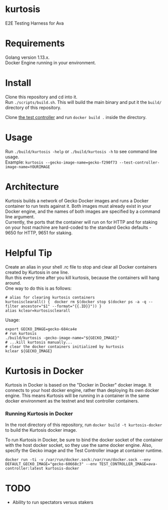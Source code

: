 # kurtosis
E2E Testing Harness for Ava

# Requirements

Golang version 1.13.x.   
Docker Engine running in your environment.

# Install

Clone this repository and cd into it.  
Run `./scripts/build.sh`. This will build the main binary and put it the `build/` directory of this repository.  

Clone [the test controller](https://github.com/kurtosis-tech/ava-test-controller) and run `docker build .` inside the directory.

# Usage

Run `./build/kurtosis -help` or `./build/kurtosis -h` to see command line usage.  
Example: `kurtosis --gecko-image-name=gecko-f290f73 --test-controller-image-name=YOURIMAGE`

# Architecture

Kurtosis builds a network of Gecko Docker images and runs a Docker container to run tests against it.
Both images must already exist in your Docker engine, and the names of both images are specified by a command line argument.  
Currently, the ports that the container will run on for HTTP and for staking on your host machine are hard-coded to the standard Gecko defaults - 9650 for HTTP, 9651 for staking.

# Helpful Tip

Create an alias in your shell .rc file to stop and clear all Docker containers created by Kurtosis in one line.  
Run this every time after you kill kurtosis, because the containers will hang around.  
One way to do this is as follows:

```
# alias for clearing kurtosis containers 
kurtosisclearall() {  docker rm $(docker stop $(docker ps -a -q --filter ancestor="$1" --format="{{.ID}}")) } 
alias kclear=kurtosisclearall
```

Usage:
```
export GECKO_IMAGE=gecko-684ca4e
# run kurtosis
./build/kurtosis -gecko-image-name="${GECKO_IMAGE}"
# ...kill kurtosis manually...
# clear the docker containers initialized by kurtosis
kclear ${GECKO_IMAGE} 
```

# Kurtosis in Docker

Kurtosis in Docker is based on the "Docker in Docker" docker image.
It connects to your host docker engine, rather than deploying its own docker engine.
This means Kurtosis will be running in a container in the same docker environment as the testnet and test controller containers.

### Running Kurtosis in Docker

In the root directory of this repository, run 
`docker build -t kurtosis-docker` to build the Kurtosis docker image.

To run Kurtosis in Docker, be sure to bind the docker socket of the container with the host docker socket, so they use the same docker engine.
Also, specify the Gecko image and the Test Controller image at container runtime.

`docker run -ti -v /var/run/docker.sock:/var/run/docker.sock --env DEFAULT_GECKO_IMAGE="gecko-60668c3" --env TEST_CONTROLLER_IMAGE=ava-controller:latest kurtosis-docker`

# TODO

* Ability to run spectators versus stakers
